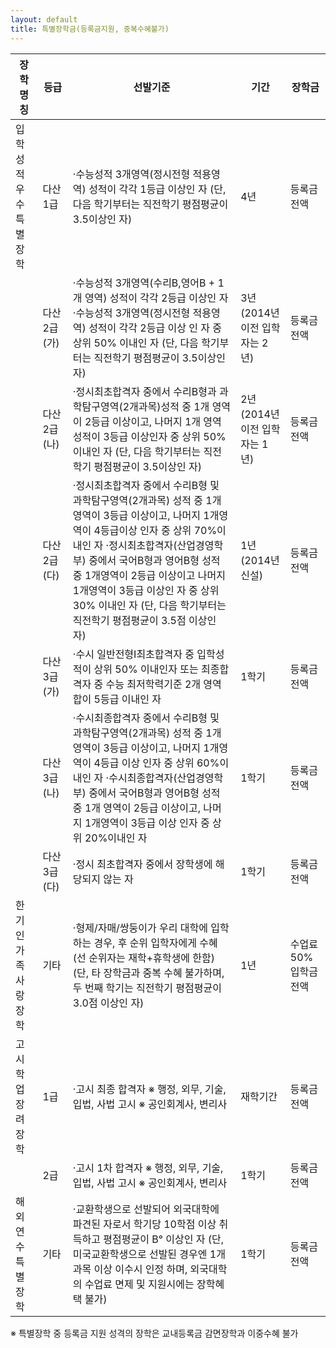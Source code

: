 ```yaml
---
layout: default
title: 특별장학금(등록금지원, 중복수혜불가)
---
```




  장학명칭  |    등급    |      선발기준    |    기간   |   장학금   |
|------------|------------|------------------|-----------|------------|
|입학성적 우수특별 장학| 다산 1급|·수능성적 3개영역(정시전형 적용영역) 성적이 각각 1등급 이상인 자 (단, 다음 학기부터는 직전학기 평점평균이 3.5이상인 자)|4년|등록금전액|
||다산 2급(가)|·수능성적 3개영역(수리B,영어B + 1개 영역) 성적이 각각 2등급 이상인 자 ·수능성적 3개영역(정시전형 적용영역) 성적이 각각 2등급 이상 인 자 중 상위 50% 이내인 자 (단, 다음 학기부터는 직전학기 평점평균이 3.5이상인 자) | 3년 (2014년 이전 입학자는 2년)| 등록금 전액|
||다산 2급(나)|·정시최초합격자 중에서 수리B형과 과학탐구영역(2개과목)성적 중 1개 영역이 2등급 이상이고, 나머지 1개 영역 성적이 3등급 이상인자 중 상위 50%이내인 자 (단, 다음 학기부터는 직전학기 평점평균이 3.5이상인 자)|2년(2014년 이전 입학자는 1년)|등록금 전액|
||다산 2급(다)|·정시최초합격자 중에서 수리B형 및 과학탐구영역(2개과목) 성적 중 1개 영역이 3등급 이상이고, 나머지 1개영역이 4등급이상 인자 중 상위 70%이내인 자 ·정시최초합격자(산업경영학부) 중에서 국어B형과 영어B형 성적 중 1개영역이 2등급 이상이고 나머지 1개영역이 3등급 이상인 자 중 상위 30% 이내인 자 (단, 다음 학기부터는 직전학기 평점평균이 3.5점 이상인 자)|1년(2014년 신설)|등록금 전액|
||다산 3급(가)|·수시 일반전형Ⅰ최초합격자 중 입학성적이 상위 50% 이내인자 또는 최종합격자 중 수능 최저학력기준 2개 영역 합이 5등급 이내인 자| 1학기| 등록금 전액| 
||다산 3급(나)|·수시최종합격자 중에서 수리B형 및 과학탐구영역(2개과목) 성적 중 1개 영역이 3등급 이상이고, 나머지 1개영역이 4등급 이상 인자 중 상위 60%이내인 자 ·수시최종합격자(산업경영학부) 중에서 국어B형과 영어B형 성적 중 1개 영역이 2등급 이상이고, 나머지 1개영역이 3등급 이상 인자 중 상위 20%이내인 자|1학기|등록금 전액|
||다산 3급(다)|·정시 최초합격자 중에서 장학생에 해당되지 않는 자|1학기|등록금 전액|
|한기인 가족사랑 장학|기타|·형제/자매/쌍둥이가 우리 대학에 입학하는 경우, 후 순위 입학자에게 수혜(선 순위자는 재학+휴학생에 한함) (단, 타 장학금과 중복 수혜 불가하며, 두 번째 학기는 직전학기 평점평균이 3.0점 이상인 자)|1년|수업료 50% 입학금 전액|
|고시 학업장려 장학|1급|·고시 최종 합격자 ※ 행정, 외무, 기술, 입법, 사법 고시 ※ 공인회계사,  변리사|재학기간|등록금전액|
||2급|·고시 1차 합격자 ※ 행정, 외무, 기술, 입법, 사법 고시 ※ 공인회계사, 변리사|1학기|등록금전액|
|해외연수 특별장학|기타|·교환학생으로 선발되어 외국대학에 파견된 자로서 학기당 10학점 이상 취득하고 평점평균이 B° 이상인 자 (단, 미국교환학생으로 선발된 경우엔 1개 과목 이상 이수시 인정 하며, 외국대학의 수업료 면제 및 지원시에는 장학혜택 불가)|1학기|등록금전액|·IT분야 해외연수 학생으로 선발되어 외국대학 또는 총장이 인정하는 교육기관에 파견된 자로서 학기당 10학점이상 취득하고 평점평균이 B° 이상인 자|2학기||

※ 특별장학 중 등록금 지원 성격의 장학은 교내등록금 감면장학과 이중수혜 불가
